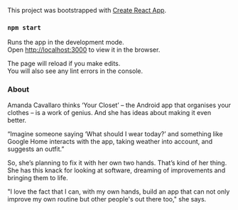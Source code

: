This project was bootstrapped with [Create React App](https://github.com/facebook/create-react-app).

### `npm start`

Runs the app in the development mode.<br>
Open [http://localhost:3000](http://localhost:3000) to view it in the browser.

The page will reload if you make edits.<br>
You will also see any lint errors in the console.

### About

Amanda Cavallaro thinks ‘Your Closet’ – the Android app that organises your clothes – is a work of
genius. And she has ideas about making it even better.

“Imagine someone saying ‘What should I wear today?’ and something like Google Home interacts
with the app, taking weather into account, and suggests an outfit.”

So, she’s planning to fix it with her own two hands. That’s kind of her thing. She has this knack for
looking at software, dreaming of improvements and bringing them to life.

&quot;I love the fact that I can, with my own hands, build an app that can not only improve my own
routine but other people&#39;s out there too,&quot; she says.


